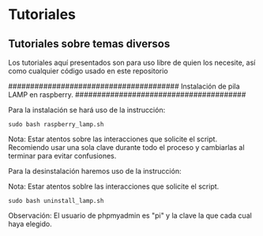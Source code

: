 # Tutoriales
## Tutoriales sobre temas diversos

Los tutoriales aquí presentados son para uso libre de quien los necesite,
así como cualquier código usado en este repositorio

#######################################
Instalación de pila LAMP en raspberry.
#######################################

Para la instalación se hará uso de la instrucción:

```
sudo bash raspberry_lamp.sh
```
Nota: Estar atentos sobre las interacciones que solicite el script. Recomiendo
usar una sola clave durante todo el proceso y cambiarlas al terminar para evitar
confusiones.

Para la desinstalación haremos uso de la instrucción:

Nota: Estar atentos soblre las interacciones que solicite el script.

```
sudo bash uninstall_lamp.sh
```

Observación: El usuario de phpmyadmin es "pi" y la clave la que cada cual haya
elegido.



